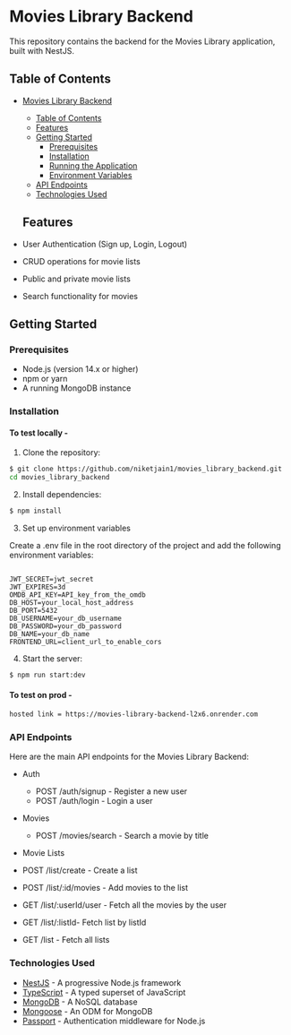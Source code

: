 # Movies Library Backend

This repository contains the backend for the Movies Library application, built with NestJS.

## Table of Contents

- [Movies Library Backend](#movies-library-backend)

  - [Table of Contents](#table-of-contents)
  - [Features](#features)
  - [Getting Started](#getting-started)
    - [Prerequisites](#prerequisites)
    - [Installation](#installation)
    - [Running the Application](#running-the-application)
    - [Environment Variables](#environment-variables)
  - [API Endpoints](#api-endpoints)
  - [Technologies Used](#technologies-used)

  ## Features

- User Authentication (Sign up, Login, Logout)
- CRUD operations for movie lists
- Public and private movie lists
- Search functionality for movies

## Getting Started

### Prerequisites

- Node.js (version 14.x or higher)
- npm or yarn
- A running MongoDB instance

### Installation

#### To test locally -
1. Clone the repository:

```bash
$ git clone https://github.com/niketjain1/movies_library_backend.git
cd movies_library_backend
```

2. Install dependencies:

```bash
$ npm install
```

3. Set up environment variables

Create a .env file in the root directory of the project and add the following environment variables:

```env

JWT_SECRET=jwt_secret
JWT_EXPIRES=3d
OMDB_API_KEY=API_key_from_the_omdb
DB_HOST=your_local_host_address
DB_PORT=5432
DB_USERNAME=your_db_username
DB_PASSWORD=your_db_password
DB_NAME=your_db_name
FRONTEND_URL=client_url_to_enable_cors
```

4. Start the server:

```bash
$ npm run start:dev
```

#### To test on prod -
```bash
hosted link = https://movies-library-backend-l2x6.onrender.com
```
### API Endpoints

Here are the main API endpoints for the Movies Library Backend:

- Auth

  - POST /auth/signup - Register a new user
  - POST /auth/login - Login a user

- Movies

  - POST /movies/search - Search a movie by title

- Movie Lists

- POST /list/create - Create a list
- POST /list/:id/movies - Add movies to the list
- GET /list/:userId/user - Fetch all the movies by the user
- GET /list/:listId- Fetch list by listId
- GET /list - Fetch all lists

### Technologies Used

- [NestJS](https://nestjs.com/) - A progressive Node.js framework
- [TypeScript](https://www.typescriptlang.org/) - A typed superset of JavaScript
- [MongoDB](https://www.mongodb.com/) - A NoSQL database
- [Mongoose](https://mongoosejs.com/) - An ODM for MongoDB
- [Passport](http://www.passportjs.org/) - Authentication middleware for Node.js
